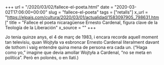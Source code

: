 +++
url = "/2020/03/02/fallece-el-poeta.html"
date = "2020-03-02T17:06:00+00:00"
slug = "fallece-el-poeta"
tags = ["retalls"]
x_url = "https://elpais.com/cultura/2020/03/01/actualidad/1583097905_798631.html"
title = "Fallece el poeta nicaragüense Ernesto Cardenal, figura clave de la Teología de la Liberación"
x_source = ""
+++


Jo tenia quinze anys, el 4 de març de 1983, i encara recorde aquell moment tan televisiu, quan Wojtyła va esbroncar Ernesto Cardenal literalment davant de tothom i vaig entendre quina mena de persona era cada un. (“Haga como yo,” imagine que devia amollar Wojtyła a Cardenal, “no se meta en política”. Però en polonès, o en llatí.)
